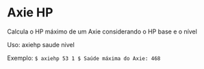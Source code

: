 # Axie HP
Calcula o HP máximo de um Axie considerando o HP base e o nível

Uso: axiehp saude nivel

Exemplo: 
``
$ axiehp 53 1
$ Saúde máxima do Axie: 468
``
